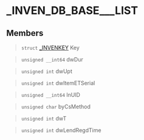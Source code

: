 # _INVEN_DB_BASE___LIST
 
## Members
 
> `struct` [_INVENKEY](lua/classes/_INVENKEY.md) Key
 
> `unsigned __int64` dwDur
 
> `unsigned int` dwUpt
 
> `unsigned int` dwItemETSerial
 
> `unsigned __int64` lnUID
 
> `unsigned char` byCsMethod
 
> `unsigned int` dwT
 
> `unsigned int` dwLendRegdTime
 
